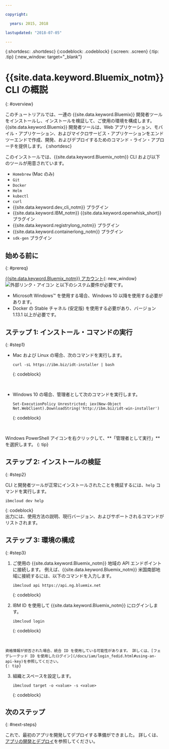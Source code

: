 ```yaml
---

copyright:

  years: 2015, 2018

lastupdated: "2018-07-05"

---
```


{:shortdesc: .shortdesc}
{:codeblock: .codeblock}
{:screen: .screen}
{:tip: .tip}
{:new_window: target="_blank"}

# {{site.data.keyword.Bluemix_notm}} CLI の概説
{: #overview}

このチュートリアルでは、一連の {{site.data.keyword.Bluemix}} 開発者ツールをインストールし、インストールを検証して、ご使用の環境を構成します。 {{site.data.keyword.Bluemix}} 開発者ツールは、Web アプリケーション、モバイル・アプリケーション、およびマイクロサービス・アプリケーションをエンドツーエンドで作成、開発、およびデプロイするためのコマンド・ライン・アプローチを提供します。 
{:shortdesc}

このインストールでは、{{site.data.keyword.Bluemix_notm}} CLI および以下のツールが用意されています。 

* `Homebrew` (Mac のみ)
* `Git`
* `Docker`
* `Helm`
* `kubectl`
* `curl`
* {{site.data.keyword.dev_cli_notm}} プラグイン
* {{site.data.keyword.IBM_notm}} {{site.data.keyword.openwhisk_short}} プラグイン
* {{site.data.keyword.registrylong_notm}} プラグイン
* {{site.data.keyword.containerlong_notm}} プラグイン
* `sdk-gen` プラグイン

## 始める前に
{: #prereq}

[{{site.data.keyword.Bluemix_notm}} アカウント](https://console.bluemix.net/){: new_window} ![外部リンク・アイコン](../icons/launch-glyph.svg "外部リンク・アイコン") と以下のシステム要件が必要です。

* Microsoft Windows&trade; を使用する場合、Windows 10 以降を使用する必要があります。
* Docker の Stable チャネル (安定版) を使用する必要があり、バージョン 1.13.1 以上が必要です。

## ステップ 1: インストール・コマンドの実行
{: #step1}

* Mac および Linux の場合、次のコマンドを実行します。

  ```
  curl -sL https://ibm.biz/idt-installer | bash
  ```
  {: codeblock}
<br>

* Windows 10 の場合、管理者として次のコマンドを実行します。

  ```
  Set-ExecutionPolicy Unrestricted; iex(New-Object Net.WebClient).DownloadString('http://ibm.biz/idt-win-installer')
  ```
  {: codeblock}
<br>

  Windows PowerShell アイコンを右クリックして、**「管理者として実行」**を選択します。
  {: tip}

## ステップ 2: インストールの検証
{: #step2}

CLI と開発者ツールが正常にインストールされたことを検証するには、`help` コマンドを実行します。

```
ibmcloud dev help
```
{: codeblock}
<br>
出力には、使用方法の説明、現行バージョン、およびサポートされるコマンドがリストされます。

## ステップ 3: 環境の構成
{: #step3}

1. ご使用の {{site.data.keyword.Bluemix_notm}} 地域の API エンドポイントに接続します。 例えば、{{site.data.keyword.Bluemix_notm}} 米国南部地域に接続するには、以下のコマンドを入力します。

	```
	ibmcloud api https://api.ng.bluemix.net
	```
	{: codeblock}

2. IBM ID を使用して {{site.data.keyword.Bluemix_notm}} にログインします。

	```
	ibmcloud login
	```
	{: codeblock}
<br>

	資格情報が拒否された場合、統合 ID を使用している可能性があります。 詳しくは、[フェデレーテッド ID を使用したログイン](/docs/iam/login_fedid.html#using-an-api-key)を参照してください。
	{: tip}

3. 組織とスペースを設定します。

	```
	ibmcloud target -o <value> -s <value>
	```
	{: codeblock}

## 次のステップ
{: #next-steps}

これで、最初のアプリを開発してデプロイする準備ができました。 詳しくは、[アプリの開発とデプロイ](/docs/cli/idt/index.html)を参照してください。

